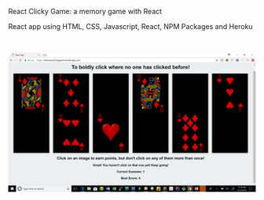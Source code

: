 React Clicky Game: a memory game with React

React app using HTML, CSS, Javascript, React, NPM Packages and Heroku

<br>


![alt React Clicky Game](https://github.com/kokimussa/reactclickygame/blob/master/reactclickygame.png)




